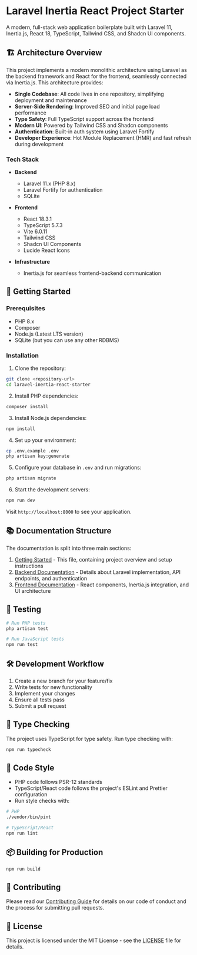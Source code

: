 # Laravel Inertia React Project Starter

A modern, full-stack web application boilerplate built with Laravel 11, Inertia.js, React 18, TypeScript, Tailwind CSS, and Shadcn UI components.

## 🏗️ Architecture Overview

This project implements a modern monolithic architecture using Laravel as the backend framework and React for the frontend, seamlessly connected via Inertia.js. This architecture provides:

- **Single Codebase**: All code lives in one repository, simplifying deployment and maintenance
- **Server-Side Rendering**: Improved SEO and initial page load performance
- **Type Safety**: Full TypeScript support across the frontend
- **Modern UI**: Powered by Tailwind CSS and Shadcn components
- **Authentication**: Built-in auth system using Laravel Fortify
- **Developer Experience**: Hot Module Replacement (HMR) and fast refresh during development

### Tech Stack

- **Backend**
    - Laravel 11.x (PHP 8.x)
    - Laravel Fortify for authentication
    - SQLite
- **Frontend**

    - React 18.3.1
    - TypeScript 5.7.3
    - Vite 6.0.11
    - Tailwind CSS
    - Shadcn UI Components
    - Lucide React Icons

- **Infrastructure**
    - Inertia.js for seamless frontend-backend communication

## 🚀 Getting Started

### Prerequisites

- PHP 8.x
- Composer
- Node.js (Latest LTS version)
- SQLite (but you can use any other RDBMS)

### Installation

1. Clone the repository:

```bash
git clone <repository-url>
cd laravel-inertia-react-starter
```

2. Install PHP dependencies:

```bash
composer install
```

3. Install Node.js dependencies:

```bash
npm install
```

4. Set up your environment:

```bash
cp .env.example .env
php artisan key:generate
```

5. Configure your database in `.env` and run migrations:

```bash
php artisan migrate
```

6. Start the development servers:

```bash
npm run dev
```

Visit `http://localhost:8000` to see your application.

## 📚 Documentation Structure

The documentation is split into three main sections:

1. [Getting Started](README.md) - This file, containing project overview and setup instructions
2. [Backend Documentation](backend.md) - Details about Laravel implementation, API endpoints, and authentication
3. [Frontend Documentation](frontend.md) - React components, Inertia.js integration, and UI architecture

## 🧪 Testing

```bash
# Run PHP tests
php artisan test

# Run JavaScript tests
npm run test
```

## 🛠️ Development Workflow

1. Create a new branch for your feature/fix
2. Write tests for new functionality
3. Implement your changes
4. Ensure all tests pass
5. Submit a pull request

## 📝 Type Checking

The project uses TypeScript for type safety. Run type checking with:

```bash
npm run typecheck
```

## 🎨 Code Style

- PHP code follows PSR-12 standards
- TypeScript/React code follows the project's ESLint and Prettier configuration
- Run style checks with:

```bash
# PHP
./vendor/bin/pint

# TypeScript/React
npm run lint
```

## 📦 Building for Production

```bash
npm run build
```

## 🤝 Contributing

Please read our [Contributing Guide](CONTRIBUTING.md) for details on our code of conduct and the process for submitting pull requests.

## 📄 License

This project is licensed under the MIT License - see the [LICENSE](LICENSE) file for details.
